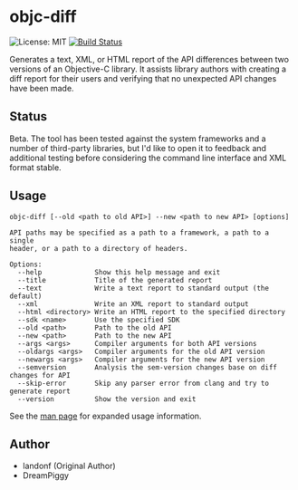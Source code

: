 # objc-diff

![License: MIT](https://img.shields.io/badge/license-MIT-blue.svg?style=flat) [![Build Status](https://travis-ci.org/dreampiggy/objc-diff.svg?branch=master)](https://travis-ci.org/dreampiggy/objc-diff) 

Generates a text, XML, or HTML report of the API differences between two versions of an Objective-C library. It assists library authors with creating a diff report for their users and verifying that no unexpected API changes have been made.

## Status

Beta. The tool has been tested against the system frameworks and a number of third-party libraries, but I'd like to open it to feedback and additional testing before considering the command line interface and XML format stable.

## Usage

    objc-diff [--old <path to old API>] --new <path to new API> [options]

    API paths may be specified as a path to a framework, a path to a single
    header, or a path to a directory of headers.

    Options:
      --help             Show this help message and exit
      --title            Title of the generated report
      --text             Write a text report to standard output (the default)
      --xml              Write an XML report to standard output
      --html <directory> Write an HTML report to the specified directory
      --sdk <name>       Use the specified SDK
      --old <path>       Path to the old API
      --new <path>       Path to the new API
      --args <args>      Compiler arguments for both API versions
      --oldargs <args>   Compiler arguments for the old API version
      --newargs <args>   Compiler arguments for the new API version
      --semversion       Analysis the sem-version changes base on diff changes for API
      --skip-error       Skip any parser error from clang and try to generate report
      --version          Show the version and exit

See the [man page](OCDiff/objc-diff.pod) for expanded usage information.

## Author

- landonf (Original Author)
- DreamPiggy

